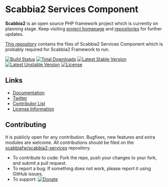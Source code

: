 # Scabbia2 Services Component

**Scabbia2** is an open source PHP framework project which is currently on planning stage. Keep visiting [project homepage](http://scabbiafw.com/) and [repositories](https://github.com/scabbiafw/) for further updates.

[This repository](https://github.com/scabbiafw/scabbia2-services/) contains the files of Scabbia2 Services Component which is probably required for Scabbia2 Framework to run.

[![Build Status](https://travis-ci.org/scabbiafw/scabbia2-services.png?branch=master)](https://travis-ci.org/scabbiafw/scabbia2-services)
[![Total Downloads](https://poser.pugx.org/scabbiafw/scabbia2-services/downloads.png)](https://packagist.org/packages/scabbiafw/scabbia2-services)
[![Latest Stable Version](https://poser.pugx.org/scabbiafw/scabbia2-services/v/stable)](https://packagist.org/packages/scabbiafw/scabbia2-services)
[![Latest Unstable Version](https://poser.pugx.org/scabbiafw/scabbia2-services/v/unstable)](https://packagist.org/packages/scabbiafw/scabbia2-services)
[![License](https://poser.pugx.org/scabbiafw/scabbia2-services/license.png)](https://packagist.org/packages/scabbiafw/scabbia2-services)

## Links
- [Documentation](http://scabbiafw.com/docs/)
- [Twitter](https://twitter.com/scabbiafw)
- [Contributor List](contributors.md)
- [License Information](LICENSE)


## Contributing
It is publicly open for any contribution. Bugfixes, new features and extra modules are welcome. All contributions should be filed on the [scabbiafw/scabbia2-services](https://github.com/scabbiafw/scabbia2-services) repository.

* To contribute to code: Fork the repo, push your changes to your fork, and submit a pull request.
* To report a bug: If something does not work, please report it using GitHub issues.
* To support: [![Donate](https://www.paypalobjects.com/en_US/i/btn/btn_donate_LG.gif)](https://www.paypal.com/cgi-bin/webscr?cmd=_s-xclick&hosted_button_id=BXNMWG56V6LYS)
